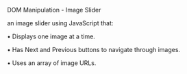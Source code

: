 DOM Manipulation - Image Slider

an image slider using JavaScript that:

• Displays one image at a time.

• Has Next and Previous buttons to navigate through images.

• Uses an array of image URLs.
